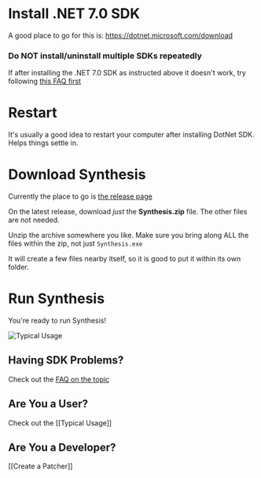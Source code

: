 
# Install .NET 7.0 SDK
A good place to go for this is:
https://dotnet.microsoft.com/download

### Do NOT install/uninstall multiple SDKs repeatedly
If after installing the .NET 7.0 SDK as instructed above it doesn't work, try following [this FAQ first](https://github.com/Mutagen-Modding/Synthesis/discussions/135)

# Restart
It's usually a good idea to restart your computer after installing DotNet SDK.  Helps things settle in.

# Download Synthesis
Currently the place to go is [the release page](https://github.com/Mutagen-Modding/Synthesis/releases)

On the latest release, download _just_ the **Synthesis.zip** file.  The other files are not needed.

Unzip the archive somewhere you like.  Make sure you bring along ALL the files within the zip, not just `Synthesis.exe`

It will create a few files nearby itself, so it is good to put it within its own folder.

# Run Synthesis
You're ready to run Synthesis!

![Typical Usage](https://i.imgur.com/Wj2fGaF.gif)

## Having SDK Problems?
Check out the [FAQ on the topic](https://github.com/Mutagen-Modding/Synthesis/discussions/135)

## Are You a User?
Check out the [[Typical Usage]]

## Are You a Developer?
[[Create a Patcher]]
